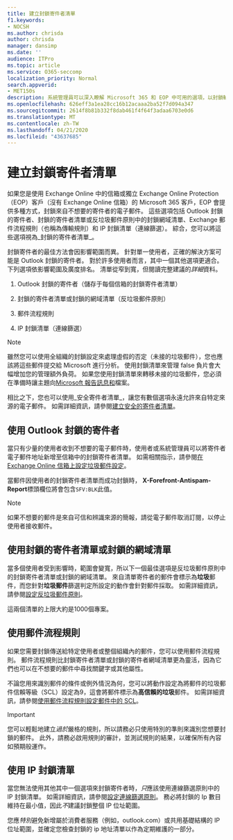 ```yaml
---
title: 建立封鎖寄件者清單
f1.keywords:
- NOCSH
ms.author: chrisda
author: chrisda
manager: dansimp
ms.date: ''
audience: ITPro
ms.topic: article
ms.service: O365-seccomp
localization_priority: Normal
search.appverid:
- MET150s
description: 系統管理員可以深入瞭解 Microsoft 365 和 EOP 中可用的選項，以封鎖輸入郵件。
ms.openlocfilehash: 626eff3a1ea28cc16b12acaaa2ba52f7d094a347
ms.sourcegitcommit: 2614f8b81b332f8dab461f4f64f3adaa6703e0d6
ms.translationtype: MT
ms.contentlocale: zh-TW
ms.lasthandoff: 04/21/2020
ms.locfileid: "43637685"
---
```

# <a name="create-blocked-sender-lists"></a>建立封鎖寄件者清單

如果您是使用 Exchange Online 中的信箱或獨立 Exchange Online Protection （EOP）客戶（沒有 Exchange Online 信箱）的 Microsoft 365 客戶，EOP 會提供多種方式，封鎖來自不想要的寄件者的電子郵件。 這些選項包括 Outlook 封鎖的寄件者、封鎖的寄件者清單或反垃圾郵件原則中的封鎖網域清單、Exchange 郵件流程規則（也稱為傳輸規則）和 IP 封鎖清單（連線篩選）。 綜合，您可以將這些選項視為_封鎖的寄件者清單_。

封鎖寄件者的最佳方法會因影響範圍而異。 針對單一使用者，正確的解決方案可能是 Outlook 封鎖的寄件者。 對於許多使用者而言，其中一個其他選項更適合。 下列選項依影響範圍及廣度排名。 清單從窄到寬，但閱讀完整建議的*詳細*資料。

1. Outlook 封鎖的寄件者（儲存于每個信箱的封鎖寄件者清單）

2. 封鎖的寄件者清單或封鎖的網域清單（反垃圾郵件原則）

3. 郵件流程規則

4. IP 封鎖清單（連線篩選）

> [!NOTE]
> 雖然您可以使用全組織的封鎖設定來處理虛假的否定（未接的垃圾郵件），您也應該將這些郵件提交給 Microsoft 進行分析。 使用封鎖清單來管理 false 負片會大幅增加您的管理額外負荷。 如果您使用封鎖清單來轉移未接的垃圾郵件，您必須在準備時讓主題向[Microsoft 報告訊息和](report-junk-email-messages-to-microsoft.md)檔案。

相比之下，您也可以使用_安全寄件者清單_，讓您有數個選項永遠允許來自特定來源的電子郵件。 如需詳細資訊，請參閱[建立安全的寄件者清單](create-safe-sender-lists-in-office-365.md)。

## <a name="use-outlook-blocked-senders"></a>使用 Outlook 封鎖的寄件者

當只有少量的使用者收到不想要的電子郵件時，使用者或系統管理員可以將寄件者電子郵件地址新增至信箱中的封鎖寄件者清單。 如需相關指示，請參閱[在 Exchange Online 信箱上設定垃圾郵件設定](configure-junk-email-settings-on-exo-mailboxes.md)。

當郵件因使用者的封鎖寄件者清單而成功封鎖時， **X-Forefront-Antispam-Report**標頭欄位將會包含`SFV:BLK`此值。

> [!NOTE]
> 如果不想要的郵件是來自可信和辨識來源的簡報，請從電子郵件取消訂閱，以停止使用者接收郵件。

## <a name="use-blocked-sender-lists-or-blocked-domain-lists"></a>使用封鎖的寄件者清單或封鎖的網域清單

當多個使用者受到影響時，範圍會變寬，所以下一個最佳選項是反垃圾郵件原則中的封鎖寄件者清單或封鎖的網域清單。 來自清單寄件者的郵件會標示為**垃圾**郵件，而您針對**垃圾郵件**篩選判定所設定的動作會針對郵件採取。 如需詳細資訊，請參閱[設定反垃圾郵件原則](configure-your-spam-filter-policies.md)。

這兩個清單的上限大約是1000個專案。

## <a name="use-mail-flow-rules"></a>使用郵件流程規則

如果您需要封鎖傳送給特定使用者或整個組織內的郵件，您可以使用郵件流程規則。 郵件流程規則比封鎖寄件者清單或封鎖的寄件者網域清單更為靈活，因為它們也可以在不想要的郵件中尋找關鍵字或其他屬性。

不論您用來識別郵件的條件或例外情況為何，您可以將動作設定為將郵件的垃圾郵件信賴等級（SCL）設定為9，這會將郵件標示為**高信賴的垃圾**郵件。 如需詳細資訊，請參閱[使用郵件流程規則設定郵件中的 SCL](use-mail-flow-rules-to-set-the-spam-confidence-level-scl-in-messages.md)。

> [!IMPORTANT]
> 您可以輕鬆地建立*過於*嚴格的規則，所以請務必只使用特別的準則來識別您想要封鎖的郵件。 此外，請務必啟用規則的審計，並測試規則的結果，以確保所有內容如預期般運作。

## <a name="use-the-ip-block-list"></a>使用 IP 封鎖清單

當您無法使用其他其中一個選項來封鎖寄件者時，*只*應該使用連線篩選原則中的 IP 封鎖清單。 如需詳細資訊，請參閱[設定連線篩選原則](configure-the-connection-filter-policy.md)。 務必將封鎖的 Ip 數目維持在最小值，因此*不*建議封鎖整個 IP 位址範圍。

您應*特別*避免新增屬於消費者服務（例如，outlook.com）或共用基礎結構的 IP 位址範圍，並確定您檢查封鎖的 ip 地址清單以作為定期維護的一部分。
